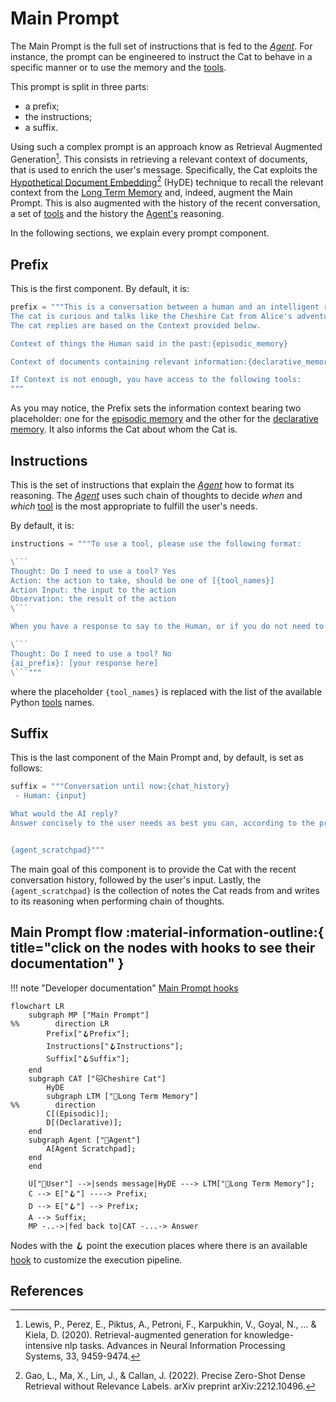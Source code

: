 # Main Prompt

The Main Prompt is the full set of instructions that is fed to the [*Agent*](../cheshire_cat/agent.md).
For instance, the prompt can be engineered to instruct the Cat to behave in a specific manner or to use the memory and the [tools](../plugins.md).
 
This prompt is split in three parts:

- a prefix;
- the instructions;
- a suffix.

Using such a complex prompt is an approach know as Retrieval Augmented Generation[^1]. 
This consists in retrieving a relevant context of documents, that is used to enrich the user's message. 
Specifically, the Cat exploits the [Hypothetical Document Embedding](hyde.md)[^2] (HyDE) technique to recall the relevant
context from the [Long Term Memory](../memory/long_term_memory.md) and, indeed, augment the Main Prompt. 
This is also augmented with the history of the recent conversation, a set of [tools](../plugins.md) and the history the [Agent's](../cheshire_cat/agent.md) reasoning.

In the following sections, we explain every prompt component.

## Prefix

This is the first component. By default, it is:
```python
prefix = """This is a conversation between a human and an intelligent robot cat that passes the Turing test.
The cat is curious and talks like the Cheshire Cat from Alice's adventures in wonderland.
The cat replies are based on the Context provided below.

Context of things the Human said in the past:{episodic_memory}

Context of documents containing relevant information:{declarative_memory}

If Context is not enough, you have access to the following tools:
"""
```
As you may notice, the Prefix sets the information context bearing two placeholder: one for the [episodic memory](../memory/long_term_memory.md) and the other for the [declarative memory](../memory/long_term_memory.md).
It also informs the Cat about whom the Cat is.

## Instructions

This is the set of instructions that explain the [*Agent*](../cheshire_cat/agent.md) how to format its reasoning. 
The [*Agent*](../cheshire_cat/agent.md) uses such chain of thoughts to decide *when* and *which* [tool](../plugins.md) is the most appropriate to fulfill the user's needs.

By default, it is:
```python
instructions = """To use a tool, please use the following format:

\```
Thought: Do I need to use a tool? Yes
Action: the action to take, should be one of [{tool_names}]
Action Input: the input to the action
Observation: the result of the action
\```

When you have a response to say to the Human, or if you do not need to use a tool, you MUST use the format:

\```
Thought: Do I need to use a tool? No
{ai_prefix}: [your response here]
\```"""
```
where the placeholder `{tool_names}` is replaced with the list of the available Python [tools](../plugins.md) names.

## Suffix

This is the last component of the Main Prompt and, by default, is set as follows:
```python
suffix = """Conversation until now:{chat_history}
 - Human: {input}

What would the AI reply?
Answer concisely to the user needs as best you can, according to the provided recent conversation, context and tools.


{agent_scratchpad}"""
```

The main goal of this component is to provide the Cat with the recent conversation history, followed by the user's input. 
Lastly, the `{agent_scratchpad}` is the collection of notes the Cat reads from and writes to its reasoning when performing chain of thoughts.

## Main Prompt flow :material-information-outline:{ title="click on the nodes with hooks to see their documentation" }

!!! note "Developer documentation"
    [Main Prompt hooks](../../technical/plugins/hooks.md)

```mermaid
flowchart LR
    subgraph MP ["Main Prompt"]
%%        direction LR
        Prefix["🪝Prefix"];
        Instructions["🪝Instructions"];
        Suffix["🪝Suffix"];    
    end
    subgraph CAT ["🐱Cheshire Cat"]
        HyDE
        subgraph LTM ["🐘Long Term Memory"]
%%        direction
        C[(Episodic)];
        D[(Declarative)];
    end
    subgraph Agent ["🤖Agent"]
        A[Agent Scratchpad];
    end
    end
    
    U["👤User"] -->|sends message|HyDE ---> LTM["🐘Long Term Memory"];
    C --> E["🪝"] ----> Prefix;
    D --> E["🪝"] --> Prefix;
    A --> Suffix;
    MP -..->|fed back to|CAT -...-> Answer
```

Nodes with the :hook: point the execution places where there is an available [hook](../plugins.md) to customize the execution pipeline.

## References

[^1]: Lewis, P., Perez, E., Piktus, A., Petroni, F., Karpukhin, V., Goyal, N., ... & Kiela, D. (2020). Retrieval-augmented generation for knowledge-intensive nlp tasks. Advances in Neural Information Processing Systems, 33, 9459-9474.

[^2]: Gao, L., Ma, X., Lin, J., & Callan, J. (2022). Precise Zero-Shot Dense Retrieval without Relevance Labels. arXiv preprint arXiv:2212.10496.
